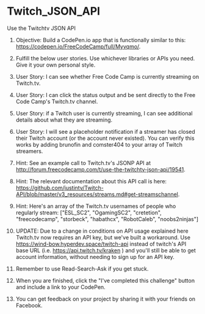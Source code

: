 # Twitch_JSON_API

Use the Twitchtv JSON API

1. Objective: Build a CodePen.io app that is functionally similar to this: https://codepen.io/FreeCodeCamp/full/Myvqmo/.

2. Fulfill the below user stories. Use whichever libraries or APIs you need. Give it your own personal style.

3. User Story: I can see whether Free Code Camp is currently streaming on Twitch.tv.

4. User Story: I can click the status output and be sent directly to the Free Code Camp's Twitch.tv channel.

5. User Story: if a Twitch user is currently streaming, I can see additional details about what they are streaming.

6. User Story: I will see a placeholder notification if a streamer has closed their Twitch account (or the account never existed). You can verify this works by adding brunofin and comster404 to your array of Twitch streamers.

7. Hint: See an example call to Twitch.tv's JSONP API at http://forum.freecodecamp.com/t/use-the-twitchtv-json-api/19541.

8. Hint: The relevant documentation about this API call is here: https://github.com/justintv/Twitch-API/blob/master/v3_resources/streams.md#get-streamschannel.

9. Hint: Here's an array of the Twitch.tv usernames of people who regularly stream: ["ESL_SC2", "OgamingSC2", "cretetion", "freecodecamp", "storbeck", "habathcx", "RobotCaleb", "noobs2ninjas"]

10. UPDATE: Due to a change in conditions on API usage explained here Twitch.tv now requires an API key, but we've built a workaround. Use https://wind-bow.hyperdev.space/twitch-api instead of twitch's API base URL (i.e. https://api.twitch.tv/kraken ) and you'll still be able to get account information, without needing to sign up for an API key.

11. Remember to use Read-Search-Ask if you get stuck.

12. When you are finished, click the "I've completed this challenge" button and include a link to your CodePen.

13. You can get feedback on your project by sharing it with your friends on Facebook.
